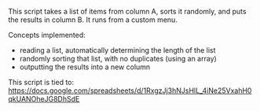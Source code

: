 This script takes a list of items from column A, sorts it randomly, and puts the results in column B.  It runs from a custom menu.

Concepts implemented:
- reading a list, automatically determining the length of the list
- randomly sorting that list, with no duplicates (using an array)
- outputting the results into a new column

This script is tied to: https://docs.google.com/spreadsheets/d/1RxgzJj3hNJsHlL_4iNe25VxahH0qkUANOheJG8DhSdE